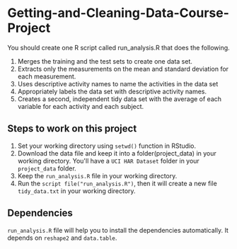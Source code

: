 # Getting-and-Cleaning-Data-Course-Project

You should create one R script called run_analysis.R that does the following.

1. Merges the training and the test sets to create one data set.
2. Extracts only the measurements on the mean and standard deviation for each measurement.
3. Uses descriptive activity names to name the activities in the data set
4. Appropriately labels the data set with descriptive activity names.
5. Creates a second, independent tidy data set with the average of each variable for each activity and each subject.

## Steps to work on this project
1. Set your working directory using ```setwd()``` function in RStudio.
2. Download the data file and keep it into a folder(project_data) in your working directory. You'll have a ```UCI HAR Dataset``` folder in your ```project_data``` folder.
3. Keep the  ```run_analysis.R``` file in your working directory.
4. Run the  ```script file("run_analysis.R")```, then it will create a new file ```tidy_data.txt``` in your working directory.

## Dependencies

```run_analysis.R``` file will help you to install the dependencies automatically. It depends on ```reshape2``` and ```data.table```. 
